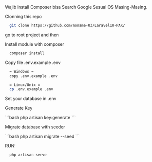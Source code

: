 
<p>Wajib Install Composer bisa Search Google Sesuai OS Masing-Masing.</p>

Clonning this repo

```bash
  git clone https://github.com/noname-03/Laravel10-PAK/
```

go to root project and then

Install module with composer 

```bash
  composer install
```

Copy file .env.example .env

```bash
  = Windows = 
  copy .env.example .env 

  = Linux/Unix =
  cp .env.example .env
```

<p>Set your database in .env</p>

<p>Generate Key</p>
```bash
  php artisan key:generate
```

<p>Migrate database with seeder</p>
```bash
  php artisan migrate --seed
```

RUN!
```bash
  php artisan serve
```

